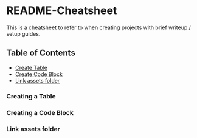 # README-Cheatsheet

This is a cheatsheet to refer to when creating projects with brief writeup / setup guides.

## Table of Contents

- [Create Table](#create-table)
- [Create Code Block](#create-code-block)
- [Link assets folder](#link-assets-folder)

### Creating a Table

### Creating a Code Block

### Link assets folder
